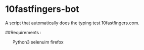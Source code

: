 # 10fastfingers-bot
A script that automatically does the typing test 10fastfingers.com.

##Requirements : 
<ul>
  <il>Python3</il>
  <il>selenuim</il>
  <il>firefox</il>

</ul>
